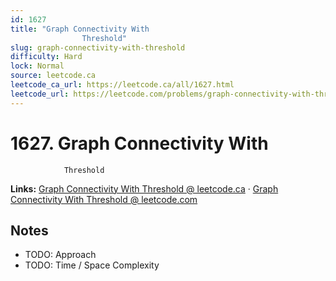 ```yaml
--- 
id: 1627
title: "Graph Connectivity With
                Threshold"
slug: graph-connectivity-with-threshold
difficulty: Hard
lock: Normal
source: leetcode.ca
leetcode_ca_url: https://leetcode.ca/all/1627.html
leetcode_url: https://leetcode.com/problems/graph-connectivity-with-threshold/
---
```


# 1627. Graph Connectivity With
                Threshold

**Links:** [Graph Connectivity With
                Threshold @ leetcode.ca](https://leetcode.ca/all/1627.html) · [Graph Connectivity With
                Threshold @ leetcode.com](https://leetcode.com/problems/graph-connectivity-with-threshold/)

## Notes
- TODO: Approach
- TODO: Time / Space Complexity
